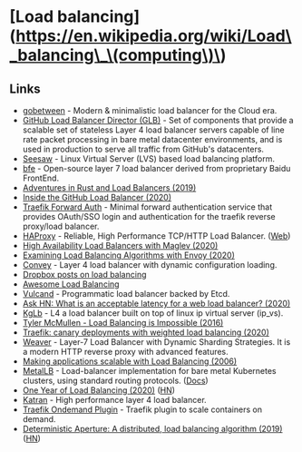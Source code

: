 # \[Load balancing\]\(https://en.wikipedia.org/wiki/Load\_balancing\_\(computing\)\)

## Links

* [gobetween](https://github.com/yyyar/gobetween) - Modern & minimalistic load balancer for the Сloud era.
* [GitHub Load Balancer Director \(GLB\)](https://github.com/github/glb-director) - Set of components that provide a scalable set of stateless Layer 4 load balancer servers capable of line rate packet processing in bare metal datacenter environments, and is used in production to serve all traffic from GitHub's datacenters.
* [Seesaw](https://github.com/google/seesaw) - Linux Virtual Server \(LVS\) based load balancing platform.
* [bfe](https://github.com/baidu/bfe) - Open-source layer 7 load balancer derived from proprietary Baidu FrontEnd.
* [Adventures in Rust and Load Balancers \(2019\)](https://medium.com/@bparli/adventures-in-rust-and-load-balancers-73a0bc61a192)
* [Inside the GitHub Load Balancer \(2020\)](https://www.haproxy.com/user-spotlight-series/inside-the-github-load-balancer/)
* [Traefik Forward Auth](https://github.com/thomseddon/traefik-forward-auth) - Minimal forward authentication service that provides OAuth/SSO login and authentication for the traefik reverse proxy/load balancer.
* [HAProxy](https://github.com/haproxy/haproxy) - Reliable, High Performance TCP/HTTP Load Balancer. \([Web](http://www.haproxy.org/)\)
* [High Availability Load Balancers with Maglev \(2020\)](https://blog.cloudflare.com/high-availability-load-balancers-with-maglev/)
* [Examining Load Balancing Algorithms with Envoy \(2020\)](https://blog.envoyproxy.io/examining-load-balancing-algorithms-with-envoy-1be643ea121c)
* [Convey](https://github.com/bparli/convey) - Layer 4 load balancer with dynamic configuration loading.
* [Dropbox posts on load balancing](https://twitter.com/copyconstruct/status/1293796261414371330)
* [Awesome Load Balancing](https://github.com/cristaloleg/awesome-load-balancing)
* [Vulcand](https://github.com/vulcand/vulcand) - Programmatic load balancer backed by Etcd.
* [Ask HN: What is an acceptable latency for a web load balancer? \(2020\)](https://news.ycombinator.com/item?id=24661903)
* [KgLb](https://github.com/dropbox/kglb) - L4 a load balancer built on top of linux ip virtual server \(ip\_vs\).
* [Tyler McMullen - Load Balancing is Impossible \(2016\)](https://www.youtube.com/watch?v=kpvbOzHUakA)
* [Traefik: canary deployments with weighted load balancing \(2020\)](https://iximiuz.com/en/posts/traefik-canary-deployments-with-weighted-load-balancing/)
* [Weaver](https://github.com/gojek/weaver) - Layer-7 Load Balancer with Dynamic Sharding Strategies. It is a modern HTTP reverse proxy with advanced features.
* [Making applications scalable with Load Balancing \(2006\)](https://wtarreau.blogspot.com/2006/11/making-applications-scalable-with-load.html)
* [MetalLB](https://github.com/metallb/metallb) - Load-balancer implementation for bare metal Kubernetes clusters, using standard routing protocols. \([Docs](https://www.metallb.org/)\)
* [One Year of Load Balancing \(2020\)](https://www.algolia.com/blog/one-year-load-balancing/) \([HN](https://news.ycombinator.com/item?id=25289751)\)
* [Katran](https://github.com/facebookincubator/katran) - High performance layer 4 load balancer.
* [Traefik Ondemand Plugin](https://github.com/acouvreur/traefik-ondemand-plugin) - Traefik plugin to scale containers on demand.
* [Deterministic Aperture: A distributed, load balancing algorithm \(2019\)](https://blog.twitter.com/engineering/en_us/topics/infrastructure/2019/daperture-load-balancer.html) \([HN](https://news.ycombinator.com/item?id=25596645)\)

